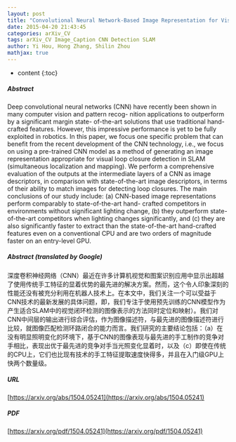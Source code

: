 ```yaml
---
layout: post
title: "Convolutional Neural Network-Based Image Representation for Visual Loop Closure Detection"
date: 2015-04-20 21:43:45
categories: arXiv_CV
tags: arXiv_CV Image_Caption CNN Detection SLAM
author: Yi Hou, Hong Zhang, Shilin Zhou
mathjax: true
---
```


* content
{:toc}

##### Abstract
Deep convolutional neural networks (CNN) have recently been shown in many computer vision and pattern recog- nition applications to outperform by a significant margin state- of-the-art solutions that use traditional hand-crafted features. However, this impressive performance is yet to be fully exploited in robotics. In this paper, we focus one specific problem that can benefit from the recent development of the CNN technology, i.e., we focus on using a pre-trained CNN model as a method of generating an image representation appropriate for visual loop closure detection in SLAM (simultaneous localization and mapping). We perform a comprehensive evaluation of the outputs at the intermediate layers of a CNN as image descriptors, in comparison with state-of-the-art image descriptors, in terms of their ability to match images for detecting loop closures. The main conclusions of our study include: (a) CNN-based image representations perform comparably to state-of-the-art hand- crafted competitors in environments without significant lighting change, (b) they outperform state-of-the-art competitors when lighting changes significantly, and (c) they are also significantly faster to extract than the state-of-the-art hand-crafted features even on a conventional CPU and are two orders of magnitude faster on an entry-level GPU.

##### Abstract (translated by Google)
深度卷积神经网络（CNN）最近在许多计算机视觉和图案识别应用中显示出超越了使用传统手工特征的显着优势的最先进的解决方案。然而，这个令人印象深刻的性能还没有被充分利用在机器人技术上。在本文中，我们关注一个可以受益于CNN技术的最新发展的具体问题，即，我们专注于使用预先训练的CNN模型作为产生适合SLAM中的视觉闭环检测的图像表示的方法同时定位和映射）。我们对CNN中间层的输出进行综合评估，作为图像描述符，与最先进的图像描述符进行比较，就图像匹配检测环路闭合的能力而言。我们研究的主要结论包括：（a）在没有明显照明变化的环境下，基于CNN的图像表现与最先进的手工制作的竞争对手相比，表现出优于最先进的竞争对手当光照变化显着时，以及（c）即使在传统的CPU上，它们也比现有技术的手工特征提取速度快得多，并且在入门级GPU上快两个数量级。

##### URL
[https://arxiv.org/abs/1504.05241](https://arxiv.org/abs/1504.05241)

##### PDF
[https://arxiv.org/pdf/1504.05241](https://arxiv.org/pdf/1504.05241)

